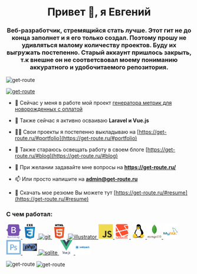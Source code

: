 <h1 align="center">Привет 👋, я Евгений</h1>
<h3 align="center">Веб-разработчик, стремящийся стать лучше. Этот гит не до конца заполнет и я его только создал. Поэтому прошу не удивляться малому количеству проектов. Буду их выгружать постепенно. Старый аккаунт пришлось закрыть, т.к внешне он не соответсвовал моему пониманию аккуратного и удобочитаемого репозитория.</h3>

<p align="left"> <img src="https://komarev.com/ghpvc/?username=get-route&label=Profile%20views&color=0e75b6&style=flat" alt="get-route" /> </p>

<p align="left"> <a href="https://github.com/ryo-ma/github-profile-trophy"><img src="https://github-profile-trophy.vercel.app/?username=get-route" alt="get-route" /></a> </p>

- 🔭 Сейчас у меня в работе мой проект [генератора метрик для новорожденных с оплатой](https://github.com/get-route/children_metrics)

- 🌱 Также сейчас я активно осваиваю **Laravel и Vue.js**

- 👨‍💻 Свои проекты я постепенно выкладываю на [https://get-route.ru/#portfolio](https://get-route.ru/#portfolio)

- 📝 Также стараюсь освещать работу в своем блоге [https://get-route.ru/#blog](https://get-route.ru/#blog)

- 💬 При желании задавайте мне вопросы на **https://get-route.ru/**

- 📫 Или просто напишите на **admin@get-route.ru**

- 📄 Скачать мое резюме Вы можете тут [https://get-route.ru/#resume](https://get-route.ru/#resume)



<h3 align="left">С чем работал:</h3>
<p align="left"> <a href="https://getbootstrap.com" target="_blank" rel="noreferrer"> <img src="https://raw.githubusercontent.com/devicons/devicon/master/icons/bootstrap/bootstrap-plain-wordmark.svg" alt="bootstrap" width="40" height="40"/> </a> <a href="https://www.w3schools.com/css/" target="_blank" rel="noreferrer"> <img src="https://raw.githubusercontent.com/devicons/devicon/master/icons/css3/css3-original-wordmark.svg" alt="css3" width="40" height="40"/> </a> <a href="https://git-scm.com/" target="_blank" rel="noreferrer"> <img src="https://www.vectorlogo.zone/logos/git-scm/git-scm-icon.svg" alt="git" width="40" height="40"/> </a> <a href="https://www.w3.org/html/" target="_blank" rel="noreferrer"> <img src="https://raw.githubusercontent.com/devicons/devicon/master/icons/html5/html5-original-wordmark.svg" alt="html5" width="40" height="40"/> </a> <a href="https://www.adobe.com/in/products/illustrator.html" target="_blank" rel="noreferrer"> <img src="https://www.vectorlogo.zone/logos/adobe_illustrator/adobe_illustrator-icon.svg" alt="illustrator" width="40" height="40"/> </a> <a href="https://developer.mozilla.org/en-US/docs/Web/JavaScript" target="_blank" rel="noreferrer"> <img src="https://raw.githubusercontent.com/devicons/devicon/master/icons/javascript/javascript-original.svg" alt="javascript" width="40" height="40"/> </a> <a href="https://laravel.com/" target="_blank" rel="noreferrer"> <img src="https://raw.githubusercontent.com/devicons/devicon/master/icons/laravel/laravel-plain-wordmark.svg" alt="laravel" width="40" height="40"/> </a> <a href="https://www.linux.org/" target="_blank" rel="noreferrer"> <img src="https://raw.githubusercontent.com/devicons/devicon/master/icons/linux/linux-original.svg" alt="linux" width="40" height="40"/> </a> <a href="https://www.mongodb.com/" target="_blank" rel="noreferrer"> <img src="https://raw.githubusercontent.com/devicons/devicon/master/icons/mongodb/mongodb-original-wordmark.svg" alt="mongodb" width="40" height="40"/> </a> <a href="https://www.mysql.com/" target="_blank" rel="noreferrer"> <img src="https://raw.githubusercontent.com/devicons/devicon/master/icons/mysql/mysql-original-wordmark.svg" alt="mysql" width="40" height="40"/> </a> <a href="https://www.photoshop.com/en" target="_blank" rel="noreferrer"> <img src="https://raw.githubusercontent.com/devicons/devicon/master/icons/photoshop/photoshop-line.svg" alt="photoshop" width="40" height="40"/> </a> <a href="https://www.php.net" target="_blank" rel="noreferrer"> <img src="https://raw.githubusercontent.com/devicons/devicon/master/icons/php/php-original.svg" alt="php" width="40" height="40"/> </a> <a href="https://www.sqlite.org/" target="_blank" rel="noreferrer"> <img src="https://www.vectorlogo.zone/logos/sqlite/sqlite-icon.svg" alt="sqlite" width="40" height="40"/> </a> <a href="https://vuejs.org/" target="_blank" rel="noreferrer"> <img src="https://raw.githubusercontent.com/devicons/devicon/master/icons/vuejs/vuejs-original-wordmark.svg" alt="vuejs" width="40" height="40"/> </a> <a href="https://webpack.js.org" target="_blank" rel="noreferrer"> <img src="https://raw.githubusercontent.com/devicons/devicon/d00d0969292a6569d45b06d3f350f463a0107b0d/icons/webpack/webpack-original-wordmark.svg" alt="webpack" width="40" height="40"/> </a> </p>

<p><img align="left" src="https://github-readme-stats.vercel.app/api/top-langs?username=get-route&show_icons=true&locale=en&layout=compact" alt="get-route" /></p>

<p>&nbsp;<img align="center" src="https://github-readme-stats.vercel.app/api?username=get-route&show_icons=true&locale=en" alt="get-route" /></p>
